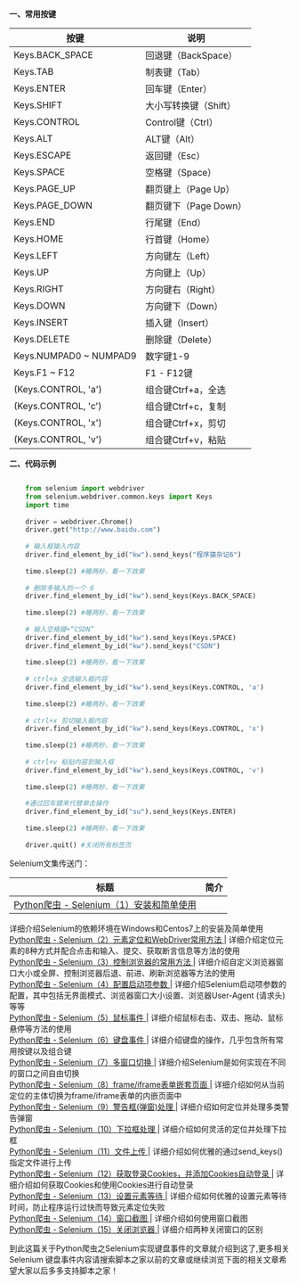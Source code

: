 **一、常用按键**

按键  |  说明  
---|---  
Keys.BACK_SPACE  |  回退键（BackSpace）  
Keys.TAB  |  制表键（Tab）  
Keys.ENTER  |  回车键（Enter）  
Keys.SHIFT  |  大小写转换键（Shift）  
Keys.CONTROL  |  Control键（Ctrl）  
Keys.ALT  |  ALT键（Alt）  
Keys.ESCAPE  |  返回键（Esc）  
Keys.SPACE  |  空格键（Space）  
Keys.PAGE_UP  |  翻页键上（Page Up）  
Keys.PAGE_DOWN  |  翻页键下（Page Down）  
Keys.END  |  行尾键（End）  
Keys.HOME  |  行首键（Home）  
Keys.LEFT  |  方向键左（Left）  
Keys.UP  |  方向键上（Up）  
Keys.RIGHT  |  方向键右（Right）  
Keys.DOWN  |  方向键下（Down）  
Keys.INSERT  |  插入键（Insert）  
Keys.DELETE  |  删除键（Delete）  
Keys.NUMPAD0 ~ NUMPAD9  |  数字键1-9  
Keys.F1 ~ F12  |  F1 - F12键  
(Keys.CONTROL, 'a')  |  组合键Ctrf+a，全选  
(Keys.CONTROL, 'c')  |  组合键Ctrf+c，复制  
(Keys.CONTROL, 'x')  |  组合键Ctrf+x，剪切  
(Keys.CONTROL, 'v')  |  组合键Ctrf+v，粘贴  
  
**二、代码示例**  

```python

    from selenium import webdriver
    from selenium.webdriver.common.keys import Keys
    import time
    
    driver = webdriver.Chrome()
    driver.get("http://www.baidu.com")
    
    # 输入框输入内容
    driver.find_element_by_id("kw").send_keys("程序猿杂记6")
    
    time.sleep(2) #睡两秒，看一下效果
    
    # 删除多输入的一个 6
    driver.find_element_by_id("kw").send_keys(Keys.BACK_SPACE)
    
    time.sleep(2) #睡两秒，看一下效果
    
    # 输入空格键+“CSDN”
    driver.find_element_by_id("kw").send_keys(Keys.SPACE)
    driver.find_element_by_id("kw").send_keys("CSDN")
    
    time.sleep(2) #睡两秒，看一下效果
    
    # ctrl+a 全选输入框内容
    driver.find_element_by_id("kw").send_keys(Keys.CONTROL, 'a')
    
    time.sleep(2) #睡两秒，看一下效果
    
    # ctrl+x 剪切输入框内容
    driver.find_element_by_id("kw").send_keys(Keys.CONTROL, 'x')
    
    time.sleep(2) #睡两秒，看一下效果
    
    # ctrl+v 粘贴内容到输入框
    driver.find_element_by_id("kw").send_keys(Keys.CONTROL, 'v')
    
    time.sleep(2) #睡两秒，看一下效果
    
    #通过回车键来代替单击操作
    driver.find_element_by_id("su").send_keys(Keys.ENTER)
    
    time.sleep(2) #睡两秒，看一下效果
    
    driver.quit() #关闭所有标签页
```

Selenium文集传送门：

标题  |  简介  
---|---  
[ Python爬虫 - Selenium（1）安装和简单使用 ](https://www.jb51.net/article/201370.htm) |
详细介绍Selenium的依赖环境在Windows和Centos7上的安装及简单使用  
[ Python爬虫 - Selenium（2）元素定位和WebDriver常用方法
](https://www.jb51.net/article/201375.htm) |
详细介绍定位元素的8种方式并配合点击和输入、提交、获取断言信息等方法的使用  
[ Python爬虫 - Selenium（3）控制浏览器的常用方法 ](https://www.jb51.net/article/201377.htm)
|  详细介绍自定义浏览器窗口大小或全屏、控制浏览器后退、前进、刷新浏览器等方法的使用  
[ Python爬虫 - Selenium（4）配置启动项参数 ](https://www.jb51.net/article/201379.htm) |
详细介绍Selenium启动项参数的配置，其中包括无界面模式、浏览器窗口大小设置、浏览器User-Agent (请求头)等等  
[ Python爬虫 - Selenium（5）鼠标事件 ](https://www.jb51.net/article/201383.htm) |
详细介绍鼠标右击、双击、拖动、鼠标悬停等方法的使用  
[ Python爬虫 - Selenium（6）键盘事件 ](https://www.jb51.net/article/201387.htm) |
详细介绍键盘的操作，几乎包含所有常用按键以及组合键  
[ Python爬虫 - Selenium（7）多窗口切换 ](https://www.jb51.net/article/201389.htm) |
详细介绍Selenium是如何实现在不同的窗口之间自由切换  
[ Python爬虫 - Selenium（8）frame/iframe表单嵌套页面
](https://www.jb51.net/article/201392.htm) |
详细介绍如何从当前定位的主体切换为frame/iframe表单的内嵌页面中  
[ Python爬虫 - Selenium（9）警告框(弹窗)处理 ](https://www.jb51.net/article/201394.htm) |
详细介绍如何定位并处理多类警告弹窗  
[ Python爬虫 - Selenium（10）下拉框处理 ](https://www.jb51.net/article/201397.htm) |
详细介绍如何灵活的定位并处理下拉框  
[ Python爬虫 - Selenium（11）文件上传 ](https://www.jb51.net/article/201410.htm) |
详细介绍如何优雅的通过send_keys()指定文件进行上传  
[ Python爬虫 - Selenium（12）获取登录Cookies，并添加Cookies自动登录
](https://www.jb51.net/article/201411.htm) |  详细介绍如何获取Cookies和使用Cookies进行自动登录  
[ Python爬虫 - Selenium（13）设置元素等待 ](https://www.jb51.net/article/201412.htm) |
详细介绍如何优雅的设置元素等待时间，防止程序运行过快而导致元素定位失败  
[ Python爬虫 - Selenium（14）窗口截图 ](https://www.jb51.net/article/201417.htm) |
详细介绍如何使用窗口截图  
[ Python爬虫 - Selenium（15）关闭浏览器 ](https://www.jb51.net/article/201419.htm) |
详细介绍两种关闭窗口的区别  
  
到此这篇关于Python爬虫之Selenium实现键盘事件的文章就介绍到这了,更多相关Selenium
键盘事件内容请搜索脚本之家以前的文章或继续浏览下面的相关文章希望大家以后多多支持脚本之家！


